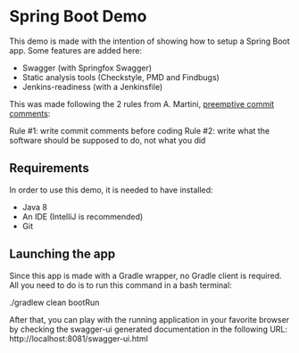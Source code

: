 Spring Boot Demo
================

This demo is made with the intention of showing how to setup a Spring Boot app.
Some features are added here:

- Swagger (with Springfox Swagger)
- Static analysis tools (Checkstyle, PMD and Findbugs)
- Jenkins-readiness (with a Jenkinsfile)

This was made following the 2 rules from A. Martini, [preemptive commit comments](https://arialdomartini.wordpress.com/2012/09/03/pre-emptive-commit-comments/):

Rule #1: write commit comments before coding
Rule #2: write what the software should be supposed to do, not what you did

Requirements
------------

In order to use this demo, it is needed to have installed:

- Java 8
- An IDE (IntelliJ is recommended)
- Git

Launching the app
-----------------

Since this app is made with a Gradle wrapper, no Gradle client is required.
All you need to do is to run this command in a bash terminal:

  ./gradlew clean bootRun

After that, you can play with the running application in your favorite browser by checking the swagger-ui generated documentation in the following URL:
http://localhost:8081/swagger-ui.html

